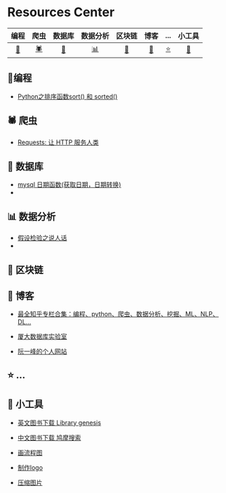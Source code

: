 # Resources Center 


|编程 | 爬虫 |   数据库    | 数据分析 | 区块链 | 博客 |... | 小工具 |
|:---------:|:---------:| :---------: | :---------: |:---------:| :---------: | :---------: | :---------: |
| [:pencil:](#pencil-编程)|[:spider:](#spider-爬虫)| [:notebook_with_decorative_cover:](#notebook_with_decorative_cover-数据库)| [:bar_chart:](#bar_chart-数据分析) | [:ledger:](#ledger-区块链) |[:notebook:](#notebook-博客)| [:star:](#star-) | [:key:](#key-小工具) |



## :pencil: ​编程

- [Python之排序函数sort() 和 sorted()](https://www.jianshu.com/p/7be04a3f30cd)




## :spider: 爬虫

- [Requests: 让 HTTP 服务人类](https://2.python-requests.org//zh_CN/latest/)



## :notebook_with_decorative_cover: 数据库

- [mysql 日期函数(获取日期，日期转换)](https://www.cnblogs.com/ggjucheng/p/3352280.html)  
- 

## :bar_chart: ​数据分析

- [假设检验之说人话](https://zhuanlan.zhihu.com/p/31322539) 
- 

## :ledger: 区块链





## :notebook: 博客

- [最全知乎专栏合集：编程、python、爬虫、数据分析、挖掘、ML、NLP、DL...](https://www.jianshu.com/p/8d1c87cc631d) 

- [厦大数据库实验室](http://dblab.xmu.edu.cn/blog/)

- [阮一峰的个人网站](http://www.ruanyifeng.com/home.html) 

  

## :star: ...



## :key: 小工具

- [英文图书下载 Library genesis](http://gen.lib.rus.ec/)
- [中文图书下载  鸠摩搜索](https://www.jiumodiary.com/)
- [画流程图](http://www.draw.io) 

- [制作logo](http://www.logomakr.com)

- [压缩图片](https://squoosh.app/)
